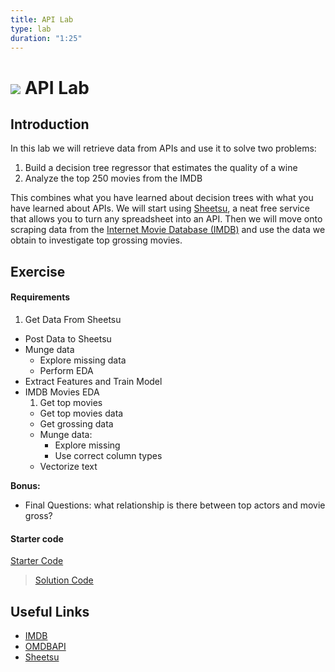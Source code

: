 ```yaml
---
title: API Lab
type: lab
duration: "1:25"
---
```


# ![](https://ga-dash.s3.amazonaws.com/production/assets/logo-9f88ae6c9c3871690e33280fcf557f33.png) API Lab

## Introduction

In this lab we will retrieve data from APIs and use it to solve two problems:

1. Build a decision tree regressor that estimates the quality of a wine
2. Analyze the top 250 movies from the IMDB

This combines what you have learned about decision trees with what you have learned about APIs.
We will start using [Sheetsu](https://sheetsu.com/your-apis), a neat free service that allows you to turn any spreadsheet into an API.
Then we will move onto scraping data from the [Internet Movie Database (IMDB)](http://www.imdb.com/) and use the data we obtain to investigate top grossing movies.

## Exercise

#### Requirements

1. Get Data From Sheetsu
- Post Data to Sheetsu
- Munge data
    - Explore missing data
    - Perform EDA
- Extract Features and Train Model
- IMDB Movies EDA
    1. Get top movies
    - Get top movies data
    - Get grossing data
    - Munge data:
        - Explore missing
        - Use correct column types
    - Vectorize text

**Bonus:**

- Final Questions: what relationship is there between top actors and movie gross?


#### Starter code

[Starter Code](./code/starter-code/starter-code-1_4.ipynb)

>[Solution Code](./code/solution-code/solution-code-1_4.ipynb)

## Useful Links

- [IMDB](http://www.imdb.com/)
- [OMDBAPI](http://www.omdbapi.com/)
- [Sheetsu](https://sheetsu.com)
